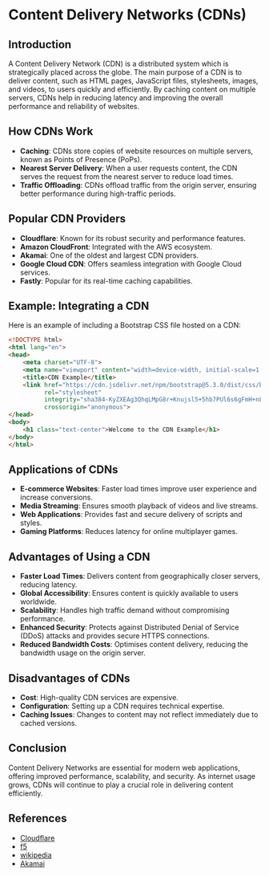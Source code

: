 # Content Delivery Networks (CDNs)

## Introduction
A Content Delivery Network (CDN) is a distributed system which is strategically placed across the globe. The main purpose of a CDN is to deliver content, such as HTML pages, JavaScript files, stylesheets, images, and videos, to users quickly and efficiently. By caching content on multiple servers, CDNs help in reducing latency and improving the overall performance and reliability of websites.

## How CDNs Work
- **Caching**: CDNs store copies of website resources on multiple servers, known as Points of Presence (PoPs).
- **Nearest Server Delivery**: When a user requests content, the CDN serves the request from the nearest server to reduce load times.
- **Traffic Offloading**: CDNs offload traffic from the origin server, ensuring better performance during high-traffic periods.

## Popular CDN Providers
- **Cloudflare**: Known for its robust security and performance features.
- **Amazon CloudFront**: Integrated with the AWS ecosystem.
- **Akamai**: One of the oldest and largest CDN providers.
- **Google Cloud CDN**: Offers seamless integration with Google Cloud services.
- **Fastly**: Popular for its real-time caching capabilities.

## Example: Integrating a CDN
Here is an example of including a Bootstrap CSS file hosted on a CDN:

```html
<!DOCTYPE html>
<html lang="en">
<head>
    <meta charset="UTF-8">
    <meta name="viewport" content="width=device-width, initial-scale=1.0">
    <title>CDN Example</title>
    <link href="https://cdn.jsdelivr.net/npm/bootstrap@5.3.0/dist/css/bootstrap.min.css" 
          rel="stylesheet" 
          integrity="sha384-KyZXEAg3QhqLMpG8r+Knujsl5+5hb7PUl6s6gFmH+nLvwh+5BhYJs/g6ltDZX4a+" 
          crossorigin="anonymous">
</head>
<body>
    <h1 class="text-center">Welcome to the CDN Example</h1>
</body>
</html>
```

## Applications of CDNs
- **E-commerce Websites**: Faster load times improve user experience and increase conversions.
- **Media Streaming**: Ensures smooth playback of videos and live streams.
- **Web Applications**: Provides fast and secure delivery of scripts and styles.
- **Gaming Platforms**: Reduces latency for online multiplayer games.

## Advantages of Using a CDN
- **Faster Load Times**: Delivers content from geographically closer servers, reducing latency.
- **Global Accessibility**: Ensures content is quickly available to users worldwide.
- **Scalability**: Handles high traffic demand without compromising performance.
- **Enhanced Security**: Protects against Distributed Denial of Service (DDoS) attacks and provides secure HTTPS connections.
- **Reduced Bandwidth Costs**: Optimises content delivery, reducing the bandwidth usage on the origin server.
   
## Disadvantages of CDNs
- **Cost**: High-quality CDN services are expensive.
- **Configuration**: Setting up a CDN requires technical expertise.
- **Caching Issues**: Changes to content may not reflect immediately due to cached versions.

## Conclusion
Content Delivery Networks are essential for modern web applications, offering improved performance, scalability, and security. As internet usage grows, CDNs will continue to play a crucial role in delivering content efficiently.

## References
* [Cloudflare](https://www.cloudflare.com/learning/cdn/what-is-a-cdn/)
* [f5](https://www.f5.com/glossary/content-delivery-network-cdn)
* [wikipedia](https://en.wikipedia.org/wiki/Content_delivery_network)
* [Akamai](https://www.akamai.com/glossary/what-is-a-cdn)
